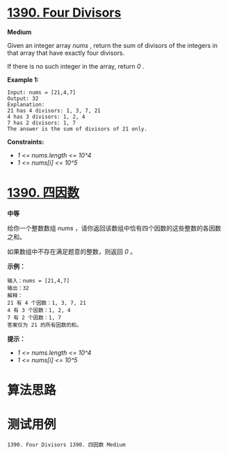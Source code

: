 # [1390. Four Divisors][enTitle]

**Medium**

Given an integer array  *nums* , return the sum of divisors of the integers in that array that have exactly four divisors.

If there is no such integer in the array, return  *0* .



**Example 1:** 

```
Input: nums = [21,4,7]
Output: 32
Explanation:
21 has 4 divisors: 1, 3, 7, 21
4 has 3 divisors: 1, 2, 4
7 has 2 divisors: 1, 7
The answer is the sum of divisors of 21 only.

```



**Constraints:** 

-  *1 <= nums.length <= 10^4*  
-  *1 <= nums[i] <= 10^5* 


# [1390. 四因数][cnTitle]

**中等**

给你一个整数数组  *nums* ，请你返回该数组中恰有四个因数的这些整数的各因数之和。

如果数组中不存在满足题意的整数，则返回  *0*  。



**示例：** 

```
输入：nums = [21,4,7]
输出：32
解释：
21 有 4 个因数：1, 3, 7, 21
4 有 3 个因数：1, 2, 4
7 有 2 个因数：1, 7
答案仅为 21 的所有因数的和。

```



**提示：** 

-  *1 <= nums.length <= 10^4*  
-  *1 <= nums[i] <= 10^5* 




# 算法思路

# 测试用例
```
1390. Four Divisors 1390. 四因数 Medium
```

[enTitle]: https://leetcode.com/problems/four-divisors/
[cnTitle]: https://leetcode-cn.com/problems/four-divisors/
